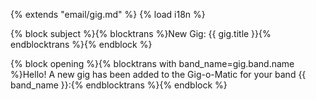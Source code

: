 {% extends "email/gig.md" %}
{% load i18n %}

{% block subject %}{% blocktrans %}New Gig: {{ gig.title }}{% endblocktrans %}{% endblock %}

{% block opening %}{% blocktrans with band_name=gig.band.name %}Hello! A new gig has been added to the Gig-o-Matic for your band {{ band_name }}:{% endblocktrans %}{% endblock %}

